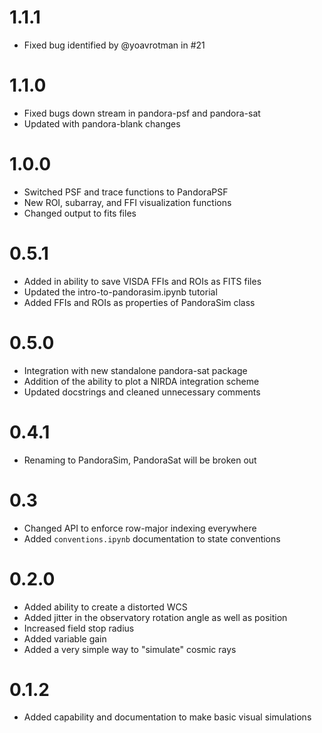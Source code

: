 # 1.1.1

- Fixed bug identified by @yoavrotman in #21

# 1.1.0

- Fixed bugs down stream in pandora-psf and pandora-sat
- Updated with pandora-blank changes

# 1.0.0

- Switched PSF and trace functions to PandoraPSF
- New ROI, subarray, and FFI visualization functions
- Changed output to fits files

# 0.5.1

- Added in ability to save VISDA FFIs and ROIs as FITS files
- Updated the intro-to-pandorasim.ipynb tutorial
- Added FFIs and ROIs as properties of PandoraSim class

# 0.5.0

- Integration with new standalone pandora-sat package
- Addition of the ability to plot a NIRDA integration scheme
- Updated docstrings and cleaned unnecessary comments

# 0.4.1

- Renaming to PandoraSim, PandoraSat will be broken out

# 0.3

- Changed API to enforce row-major indexing everywhere
- Added `conventions.ipynb` documentation to state conventions

# 0.2.0

- Added ability to create a distorted WCS
- Added jitter in the observatory rotation angle as well as position
- Increased field stop radius
- Added variable gain
- Added a very simple way to "simulate" cosmic rays

# 0.1.2

- Added capability and documentation to make basic visual simulations
